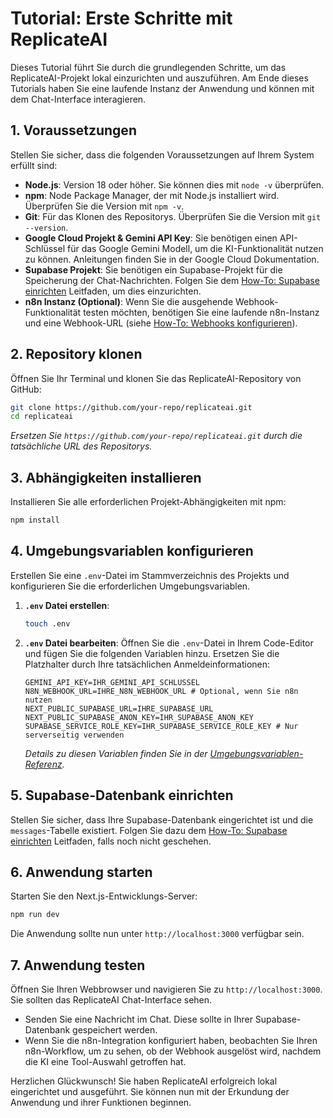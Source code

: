# Tutorial: Erste Schritte mit ReplicateAI

Dieses Tutorial führt Sie durch die grundlegenden Schritte, um das ReplicateAI-Projekt lokal einzurichten und auszuführen. Am Ende dieses Tutorials haben Sie eine laufende Instanz der Anwendung und können mit dem Chat-Interface interagieren.

## 1. Voraussetzungen

Stellen Sie sicher, dass die folgenden Voraussetzungen auf Ihrem System erfüllt sind:

*   **Node.js**: Version 18 oder höher. Sie können dies mit `node -v` überprüfen.
*   **npm**: Node Package Manager, der mit Node.js installiert wird. Überprüfen Sie die Version mit `npm -v`.
*   **Git**: Für das Klonen des Repositorys. Überprüfen Sie die Version mit `git --version`.
*   **Google Cloud Projekt & Gemini API Key**: Sie benötigen einen API-Schlüssel für das Google Gemini Modell, um die KI-Funktionalität nutzen zu können. Anleitungen finden Sie in der Google Cloud Dokumentation.
*   **Supabase Projekt**: Sie benötigen ein Supabase-Projekt für die Speicherung der Chat-Nachrichten. Folgen Sie dem [How-To: Supabase einrichten](how-to/setup-supabase.md) Leitfaden, um dies einzurichten.
*   **n8n Instanz (Optional)**: Wenn Sie die ausgehende Webhook-Funktionalität testen möchten, benötigen Sie eine laufende n8n-Instanz und eine Webhook-URL (siehe [How-To: Webhooks konfigurieren](how-to/configure-webhooks.md)).

## 2. Repository klonen

Öffnen Sie Ihr Terminal und klonen Sie das ReplicateAI-Repository von GitHub:

```bash
git clone https://github.com/your-repo/replicateai.git
cd replicateai
```
*Ersetzen Sie `https://github.com/your-repo/replicateai.git` durch die tatsächliche URL des Repositorys.*

## 3. Abhängigkeiten installieren

Installieren Sie alle erforderlichen Projekt-Abhängigkeiten mit npm:

```bash
npm install
```

## 4. Umgebungsvariablen konfigurieren

Erstellen Sie eine `.env`-Datei im Stammverzeichnis des Projekts und konfigurieren Sie die erforderlichen Umgebungsvariablen.

1.  **`.env` Datei erstellen**:
    ```bash
    touch .env
    ```
2.  **`.env` Datei bearbeiten**: Öffnen Sie die `.env`-Datei in Ihrem Code-Editor und fügen Sie die folgenden Variablen hinzu. Ersetzen Sie die Platzhalter durch Ihre tatsächlichen Anmeldeinformationen:

    ```env
    GEMINI_API_KEY=IHR_GEMINI_API_SCHLÜSSEL
    N8N_WEBHOOK_URL=IHRE_N8N_WEBHOOK_URL # Optional, wenn Sie n8n nutzen
    NEXT_PUBLIC_SUPABASE_URL=IHRE_SUPABASE_URL
    NEXT_PUBLIC_SUPABASE_ANON_KEY=IHR_SUPABASE_ANON_KEY
    SUPABASE_SERVICE_ROLE_KEY=IHR_SUPABASE_SERVICE_ROLE_KEY # Nur serverseitig verwenden
    ```
    *Details zu diesen Variablen finden Sie in der [Umgebungsvariablen-Referenz](reference/environment-variables.md).*

## 5. Supabase-Datenbank einrichten

Stellen Sie sicher, dass Ihre Supabase-Datenbank eingerichtet ist und die `messages`-Tabelle existiert. Folgen Sie dazu dem [How-To: Supabase einrichten](how-to/setup-supabase.md) Leitfaden, falls noch nicht geschehen.

## 6. Anwendung starten

Starten Sie den Next.js-Entwicklungs-Server:

```bash
npm run dev
```

Die Anwendung sollte nun unter `http://localhost:3000` verfügbar sein.

## 7. Anwendung testen

Öffnen Sie Ihren Webbrowser und navigieren Sie zu `http://localhost:3000`. Sie sollten das ReplicateAI Chat-Interface sehen.

*   Senden Sie eine Nachricht im Chat. Diese sollte in Ihrer Supabase-Datenbank gespeichert werden.
*   Wenn Sie die n8n-Integration konfiguriert haben, beobachten Sie Ihren n8n-Workflow, um zu sehen, ob der Webhook ausgelöst wird, nachdem die KI eine Tool-Auswahl getroffen hat.

Herzlichen Glückwunsch! Sie haben ReplicateAI erfolgreich lokal eingerichtet und ausgeführt. Sie können nun mit der Erkundung der Anwendung und ihrer Funktionen beginnen.